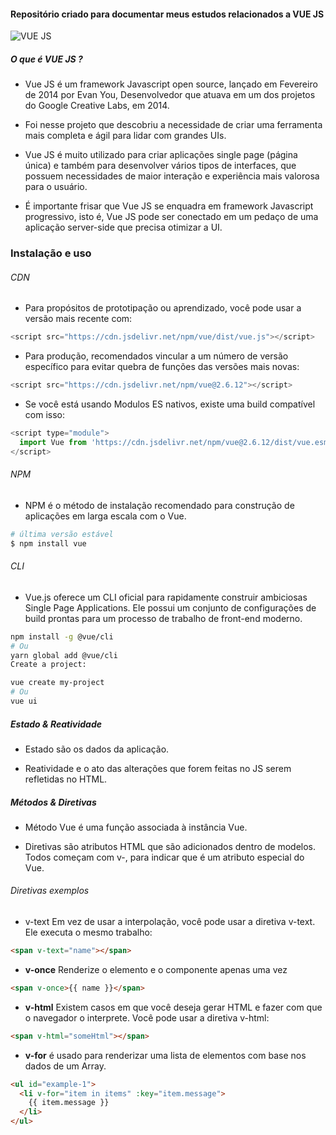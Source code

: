 #### Repositório criado para documentar meus estudos relacionados a VUE JS

<img src="https://res.cloudinary.com/practicaldev/image/fetch/s--_HH1pOzV--/c_imagga_scale,f_auto,fl_progressive,h_420,q_auto,w_1000/https://dev-to-uploads.s3.amazonaws.com/i/z74oqos1984w5g5ah0i9.jpeg" alt="VUE JS">

<br>

##### O que é VUE JS ?

<p align="center">

- Vue JS é um framework Javascript open source, lançado em Fevereiro de 2014 por Evan You, Desenvolvedor que atuava em um dos projetos do Google Creative Labs, em 2014.

- Foi nesse projeto que descobriu a necessidade de criar uma ferramenta mais completa e ágil para lidar com grandes UIs.

- Vue JS é muito utilizado para criar aplicações single page (página única) e também para desenvolver vários tipos de interfaces, que possuem necessidades de maior interação e experiência mais valorosa para o usuário.

- É importante frisar que Vue JS se enquadra em framework Javascript progressivo, isto é, Vue JS pode ser conectado em um pedaço de uma aplicação server-side que precisa otimizar a UI.

</p>

### Instalação e uso

###### CDN

- Para propósitos de prototipação ou aprendizado, você pode usar a versão mais recente com:

```javascript
<script src="https://cdn.jsdelivr.net/npm/vue/dist/vue.js"></script>
```

- Para produção, recomendados vincular a um número de versão específico para evitar quebra de funções das versões mais novas:

```javascript
<script src="https://cdn.jsdelivr.net/npm/vue@2.6.12"></script>
```

- Se você está usando Modulos ES nativos, existe uma build compatível com isso:

```javascript
<script type="module">
  import Vue from 'https://cdn.jsdelivr.net/npm/vue@2.6.12/dist/vue.esm.browser.js'
</script>
```

###### NPM

- NPM é o método de instalação recomendado para construção de aplicações em larga escala com o Vue.

```bash
# última versão estável
$ npm install vue
```

###### CLI

- Vue.js oferece um CLI oficial para rapidamente construir ambiciosas Single Page Applications. Ele possui um conjunto de configurações de build prontas para um processo de trabalho de front-end moderno.

```bash
npm install -g @vue/cli
# Ou
yarn global add @vue/cli
Create a project:

vue create my-project
# Ou
vue ui
```

##### Estado & Reatividade

- Estado são os dados da aplicação.

- Reatividade e o ato das alterações que forem feitas no JS serem refletidas no HTML.

##### Métodos & Diretivas

- Método Vue é uma função associada à instância Vue.

- Diretivas são atributos HTML que são adicionados dentro de modelos. Todos começam com v-, para indicar que é um atributo especial do Vue.

###### Diretivas exemplos

- v-text Em vez de usar a interpolação, você pode usar a diretiva v-text. Ele executa o mesmo trabalho:

```html
<span v-text="name"></span>
```

- <strong>v-once</strong> Renderize o elemento e o componente apenas uma vez

```html
<span v-once>{{ name }}</span> 
```

- <strong>v-html</strong> Existem casos em que você deseja gerar HTML e fazer com que o navegador o interprete. Você pode usar a diretiva v-html:

```html
<span v-html="someHtml"></span>
```

- <strong>v-for</strong> é usado para renderizar uma lista de elementos com base nos dados de um Array.

```html
<ul id="example-1">
  <li v-for="item in items" :key="item.message">
    {{ item.message }}
  </li>
</ul>
```
